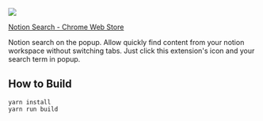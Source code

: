 ![](https://lh3.googleusercontent.com/rZJ9eAqATgJVZUc-vSiyNY1C1nxdYrzU8-go1lTyQhW0L8vTyCS9AolVbNBXjhUwqFfrM2v1s1UgFV5mBOBUWUmNQg=w640-h400-e365-rj-sc0x00ffffff)

[Notion Search - Chrome Web Store](https://chrome.google.com/webstore/detail/notion-search/nelmlmaelgfcpjgknkidapfnoddpjfee?hl=ja&authuser=0)

Notion search on the popup.
Allow quickly find content from your notion workspace without switching tabs.
Just click this extension's icon and your search term in popup.

## How to Build

```
yarn install
yarn run build
```
